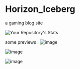 
# Horizon_Iceberg
a gaming blog site

![Your Repository's Stats](https://github-readme-stats.vercel.app/api/top-langs/?username=Your_GitHub_Username&theme=blue-green)

some previews :
![image](https://user-images.githubusercontent.com/78143025/204569493-26482439-d188-48dc-bf79-90517c633b7f.png)

![image](https://user-images.githubusercontent.com/78143025/204569510-ad3637cc-f1f7-4cbd-b4a8-83e2ae54b112.png)

![image](https://user-images.githubusercontent.com/78143025/204569555-7e4e41e7-043f-47ec-a2b0-6224864c2cb7.png)

